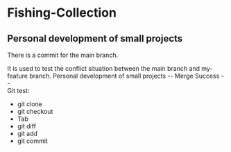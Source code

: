 # Fishing-Collection
## Personal development of small projects

There is a commit for the main branch.

It is used to test the conflict situation between the main branch and my-feature branch.
Personal development of small projects
-- Merge Success --  
Git test:
- git clone
- git checkout
- Tab
- git diff
- git add
- git commit
